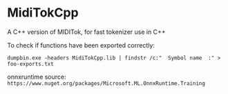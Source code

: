 # MidiTokCpp
A C++ version of MIDITok, for fast tokenizer use in C++

To check if functions have been exported correctly:
```
dumpbin.exe -headers MidiTokCpp.lib | findstr /c:"  Symbol name  :" > foo-exports.txt
```

onnxruntime source: `https://www.nuget.org/packages/Microsoft.ML.OnnxRuntime.Training`